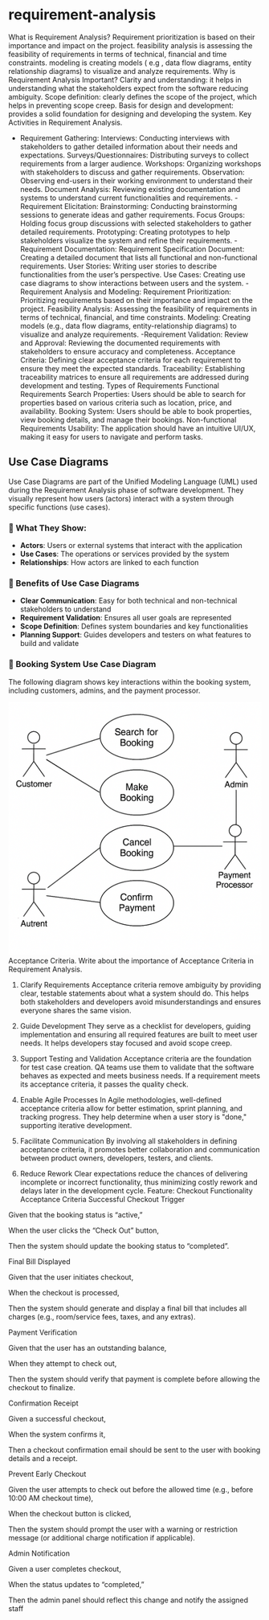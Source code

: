 # requirement-analysis
What is Requirement Analysis?
Requirement prioritization is based on their importance and impact on the project.
feasibility analysis is assessing the feasibility of requirements in terms of technical, financial and time constraints.
modeling is creating models ( e.g , data flow diagrams, entity relationship diagrams) to visualize and analyze requirements.
Why is Requirement Analysis Important?
Clarity and understanding: it helps in understanding what the stakeholders expect from the software reducing ambiguity.
Scope definition: clearly defines the scope of the project, which helps in preventing scope creep.
Basis for design and development: provides a solid foundation for designing and developing the system.
Key Activities in Requirement Analysis.
- Requirement Gathering: Interviews: Conducting interviews with stakeholders to gather detailed information about their needs and expectations.
Surveys/Questionnaires: Distributing surveys to collect requirements from a larger audience.
Workshops: Organizing workshops with stakeholders to discuss and gather requirements.
Observation: Observing end-users in their working environment to understand their needs.
Document Analysis: Reviewing existing documentation and systems to understand current functionalities and requirements.
-Requirement Elicitation: Brainstorming: Conducting brainstorming sessions to generate ideas and gather requirements.
Focus Groups: Holding focus group discussions with selected stakeholders to gather detailed requirements.
Prototyping: Creating prototypes to help stakeholders visualize the system and refine their requirements.
-Requirement Documentation: Requirement Specification Document: Creating a detailed document that lists all functional and non-functional requirements.
User Stories: Writing user stories to describe functionalities from the user’s perspective.
Use Cases: Creating use case diagrams to show interactions between users and the system.
-Requirement Analysis and Modeling: Requirement Prioritization: Prioritizing requirements based on their importance and impact on the project.
Feasibility Analysis: Assessing the feasibility of requirements in terms of technical, financial, and time constraints.
Modeling: Creating models (e.g., data flow diagrams, entity-relationship diagrams) to visualize and analyze requirements.
-Requirement Validation: Review and Approval: Reviewing the documented requirements with stakeholders to ensure accuracy and completeness.
Acceptance Criteria: Defining clear acceptance criteria for each requirement to ensure they meet the expected standards.
Traceability: Establishing traceability matrices to ensure all requirements are addressed during development and testing.
Types of Requirements
Functional Requirements
Search Properties: Users should be able to search for properties based on various criteria such as location, price, and availability.
Booking System: Users should be able to book properties, view booking details, and manage their bookings.
Non-functional Requirements
Usability: The application should have an intuitive UI/UX, making it easy for users to navigate and perform tasks.
## Use Case Diagrams

Use Case Diagrams are part of the Unified Modeling Language (UML) used during the Requirement Analysis phase of software development. They visually represent how users (actors) interact with a system through specific functions (use cases).

### 📌 What They Show:
- **Actors**: Users or external systems that interact with the application
- **Use Cases**: The operations or services provided by the system
- **Relationships**: How actors are linked to each function

### 🎯 Benefits of Use Case Diagrams
- **Clear Communication**: Easy for both technical and non-technical stakeholders to understand
- **Requirement Validation**: Ensures all user goals are represented
- **Scope Definition**: Defines system boundaries and key functionalities
- **Planning Support**: Guides developers and testers on what features to build and validate

### 🧾 Booking System Use Case Diagram

The following diagram shows key interactions within the booking system, including customers, admins, and the payment processor.

![![Image](https://github.com/user-attachments/assets/de0d23d3-72f7-455b-9521-d4ae924b7749)](./alx-booking-uc.png)
Acceptance Criteria.
Write about the importance of Acceptance Criteria in Requirement Analysis.
1. Clarify Requirements
Acceptance criteria remove ambiguity by providing clear, testable statements about what a system should do. This helps both stakeholders and developers avoid misunderstandings and ensures everyone shares the same vision.

2. Guide Development
They serve as a checklist for developers, guiding implementation and ensuring all required features are built to meet user needs. It helps developers stay focused and avoid scope creep.

3. Support Testing and Validation
Acceptance criteria are the foundation for test case creation. QA teams use them to validate that the software behaves as expected and meets business needs. If a requirement meets its acceptance criteria, it passes the quality check.

4. Enable Agile Processes
In Agile methodologies, well-defined acceptance criteria allow for better estimation, sprint planning, and tracking progress. They help determine when a user story is "done," supporting iterative development.

5. Facilitate Communication
By involving all stakeholders in defining acceptance criteria, it promotes better collaboration and communication between product owners, developers, testers, and clients.

6. Reduce Rework
Clear expectations reduce the chances of delivering incomplete or incorrect functionality, thus minimizing costly rework and delays later in the development cycle.
Feature: Checkout Functionality
Acceptance Criteria
Successful Checkout Trigger

Given that the booking status is “active,”

When the user clicks the “Check Out” button,

Then the system should update the booking status to “completed”.

Final Bill Displayed

Given that the user initiates checkout,

When the checkout is processed,

Then the system should generate and display a final bill that includes all charges (e.g., room/service fees, taxes, and any extras).

Payment Verification

Given that the user has an outstanding balance,

When they attempt to check out,

Then the system should verify that payment is complete before allowing the checkout to finalize.

Confirmation Receipt

Given a successful checkout,

When the system confirms it,

Then a checkout confirmation email should be sent to the user with booking details and a receipt.

Prevent Early Checkout

Given the user attempts to check out before the allowed time (e.g., before 10:00 AM checkout time),

When the checkout button is clicked,

Then the system should prompt the user with a warning or restriction message (or additional charge notification if applicable).

Admin Notification

Given a user completes checkout,

When the status updates to “completed,”

Then the admin panel should reflect this change and notify the assigned staff








